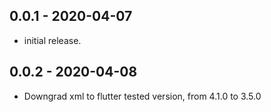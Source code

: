 ## 0.0.1 - 2020-04-07

- initial release.

## 0.0.2 - 2020-04-08

- Downgrad xml to flutter tested version, from 4.1.0 to 3.5.0